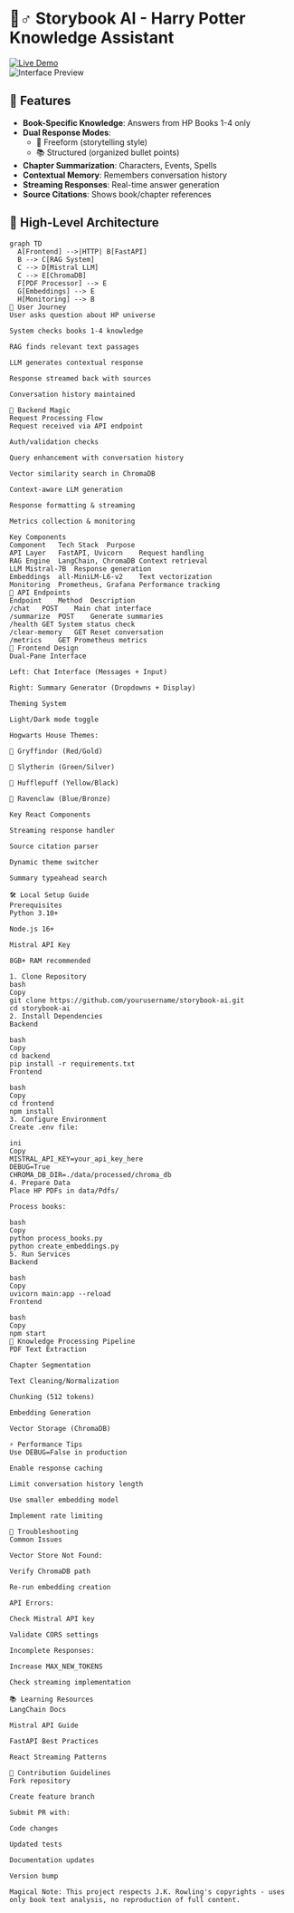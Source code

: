 # 🧙♂️ Storybook AI - Harry Potter Knowledge Assistant

[![Live Demo](https://img.shields.io/badge/Demo-Live-green?style=for-the-badge)](https://storybookharry.netlify.app)  
![Interface Preview](https://via.placeholder.com/800x400.png?text=Chat+Interface+Preview+%7C+Add+actual+screenshot+here)

## 🌟 Features
- **Book-Specific Knowledge**: Answers from HP Books 1-4 only
- **Dual Response Modes**: 
  - 🎩 Freeform (storytelling style)
  - 📚 Structured (organized bullet points)
- **Chapter Summarization**: Characters, Events, Spells
- **Contextual Memory**: Remembers conversation history
- **Streaming Responses**: Real-time answer generation
- **Source Citations**: Shows book/chapter references

## 🏰 High-Level Architecture
```mermaid
graph TD
  A[Frontend] -->|HTTP| B[FastAPI]
  B --> C[RAG System]
  C --> D[Mistral LLM]
  C --> E[ChromaDB]
  F[PDF Processor] --> E
  G[Embeddings] --> E
  H[Monitoring] --> B
🚀 User Journey
User asks question about HP universe

System checks books 1-4 knowledge

RAG finds relevant text passages

LLM generates contextual response

Response streamed back with sources

Conversation history maintained

🔧 Backend Magic
Request Processing Flow
Request received via API endpoint

Auth/validation checks

Query enhancement with conversation history

Vector similarity search in ChromaDB

Context-aware LLM generation

Response formatting & streaming

Metrics collection & monitoring

Key Components
Component	Tech Stack	Purpose
API Layer	FastAPI, Uvicorn	Request handling
RAG Engine	LangChain, ChromaDB	Context retrieval
LLM	Mistral-7B	Response generation
Embeddings	all-MiniLM-L6-v2	Text vectorization
Monitoring	Prometheus, Grafana	Performance tracking
📡 API Endpoints
Endpoint	Method	Description
/chat	POST	Main chat interface
/summarize	POST	Generate summaries
/health	GET	System status check
/clear-memory	GET	Reset conversation
/metrics	GET	Prometheus metrics
🎨 Frontend Design
Dual-Pane Interface

Left: Chat Interface (Messages + Input)

Right: Summary Generator (Dropdowns + Display)

Theming System

Light/Dark mode toggle

Hogwarts House Themes:

🦁 Gryffindor (Red/Gold)

🐍 Slytherin (Green/Silver)

🦡 Hufflepuff (Yellow/Black)

🦅 Ravenclaw (Blue/Bronze)

Key React Components

Streaming response handler

Source citation parser

Dynamic theme switcher

Summary typeahead search

🛠️ Local Setup Guide
Prerequisites
Python 3.10+

Node.js 16+

Mistral API Key

8GB+ RAM recommended

1. Clone Repository
bash
Copy
git clone https://github.com/yourusername/storybook-ai.git
cd storybook-ai
2. Install Dependencies
Backend

bash
Copy
cd backend
pip install -r requirements.txt
Frontend

bash
Copy
cd frontend
npm install
3. Configure Environment
Create .env file:

ini
Copy
MISTRAL_API_KEY=your_api_key_here
DEBUG=True
CHROMA_DB_DIR=./data/processed/chroma_db
4. Prepare Data
Place HP PDFs in data/Pdfs/

Process books:

bash
Copy
python process_books.py
python create_embeddings.py
5. Run Services
Backend

bash
Copy
uvicorn main:app --reload
Frontend

bash
Copy
npm start
🧠 Knowledge Processing Pipeline
PDF Text Extraction

Chapter Segmentation

Text Cleaning/Normalization

Chunking (512 tokens)

Embedding Generation

Vector Storage (ChromaDB)

⚡ Performance Tips
Use DEBUG=False in production

Enable response caching

Limit conversation history length

Use smaller embedding model

Implement rate limiting

🚨 Troubleshooting
Common Issues

Vector Store Not Found:

Verify ChromaDB path

Re-run embedding creation

API Errors:

Check Mistral API key

Validate CORS settings

Incomplete Responses:

Increase MAX_NEW_TOKENS

Check streaming implementation

📚 Learning Resources
LangChain Docs

Mistral API Guide

FastAPI Best Practices

React Streaming Patterns

🤝 Contribution Guidelines
Fork repository

Create feature branch

Submit PR with:

Code changes

Updated tests

Documentation updates

Version bump

Magical Note: This project respects J.K. Rowling's copyrights - uses only book text analysis, no reproduction of full content.
